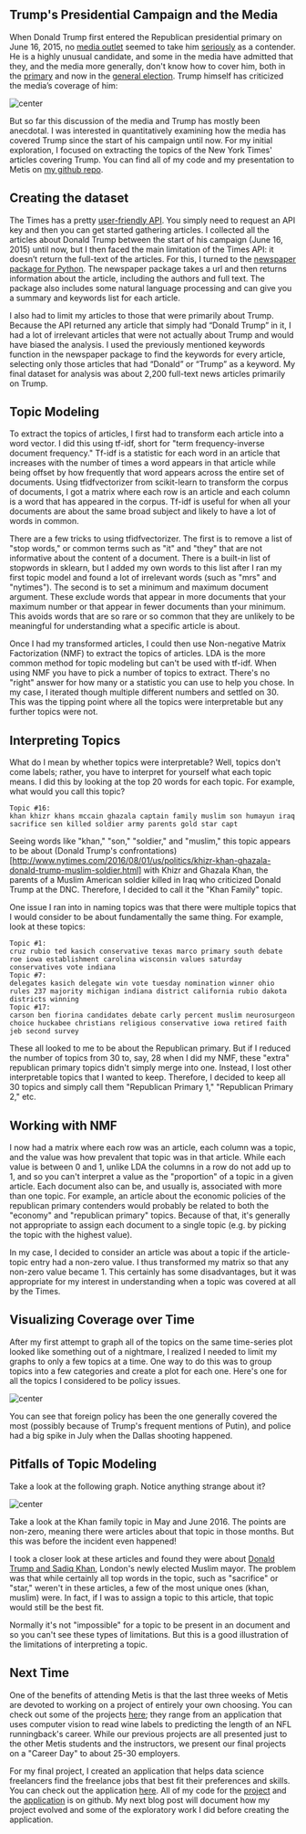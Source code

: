 ## Trump's Presidential Campaign and the Media

When Donald Trump first entered the Republican presidential primary on June 16, 2015, no [media outlet](http://fivethirtyeight.com/datalab/why-donald-trump-isnt-a-real-candidate-in-one-chart/) seemed to take him [seriously](http://www.nytimes.com/2015/06/17/us/politics/donald-trump-runs-for-president-this-time-for-real-he-says.html?_r=0) as a contender. He is a highly unusual candidate, and some in the media have admitted that they, and the media more generally, don't know how to cover him, both in the [primary](http://mashable.com/2015/12/02/the-media-just-doesnt-know-what-to-do-with-donald-trump/#RpvubaWmO8q3) and now in the [general election](https://thedianerehmshow.org/shows/2016-08-11/challenges-for-the-media-in-covering-donald-trump). Trump himself has criticized the media’s coverage of him:

![center](http://robinsones.github.io/images/Trump_media_tweet.png)

But so far this discussion of the media and Trump has mostly been anecdotal. I was interested in quantitatively examining how the media has covered Trump since the start of his campaign until now. For my initial exploration, I focused on extracting the topics of the New York Times' articles covering Trump. You can find all of my code and my presentation to Metis on [my github repo](https://github.com/robinsones/NYTimes-and-Trump).

## Creating the dataset

The Times has a pretty [user-friendly API](https://developer.nytimes.com). You simply need to request an API key and then you can get started gathering articles. I collected all the articles about Donald Trump between the start of his campaign (June 16, 2015) until now, but I then faced the main limitation of the Times API: it doesn’t return the full-text of the articles. For this, I turned to the [newspaper package for Python](https://github.com/codelucas/newspaper). The newspaper package takes a url and then returns information about the article, including the authors and full text. The package also includes some natural language processing and can give you a summary and keywords list for each article.

I also had to limit my articles to those that were primarily about Trump. Because the API returned any article that simply had “Donald Trump” in it, I had a lot of irrelevant articles that were not actually about Trump and would have biased the analysis. I used the previously mentioned keywords function in the newspaper package to find the keywords for every article, selecting only those articles that had “Donald” or “Trump” as a keyword. My final dataset for analysis was about 2,200 full-text news articles primarily on Trump.

## Topic Modeling

To extract the topics of articles, I first had to transform each article into a word vector. I did this using tf-idf, short for "term frequency-inverse document frequency." Tf-idf is a statistic for each word in an article that increases with the number of times a word appears in that article while being offset by how frequently that word appears across the entire set of documents. Using tfidfvectorizer from scikit-learn to transform the corpus of documents, I got a matrix where each row is an article and each column is a word that has appeared in the corpus. Tf-idf is useful for when all your documents are about the same broad subject and likely to have a lot of words in common. 

There are a few tricks to using tfidfvectorizer. The first is to remove a list of "stop words," or common terms such as "it" and "they" that are not informative about the content of a document. There is a built-in list of stopwords in sklearn, but I added my own words to this list after I ran my first topic model and found a lot of irrelevant words (such as "mrs" and "nytimes"). The second is to set a minimum and maximum document argument. These exclude words that appear in more documents that your maximum number or that appear in fewer documents than your minimum. This avoids words that are so rare or so common that they are unlikely to be meaningful for understanding what a specific article is about.

Once I had my transformed articles, I could then use Non-negative Matrix Factorization (NMF) to extract the topics of articles. LDA is the more common method for topic modeling but can't be used with tf-idf. When using NMF you have to pick a number of topics to extract. There's no "right" answer for how many or a statistic you can use to help you chose. In my case, I iterated though multiple different numbers and settled on 30. This was the tipping point where all the topics were interpretable but any further topics were not. 

## Interpreting Topics

What do I mean by whether topics were interpretable? Well, topics don't come labels; rather, you have to interpret for yourself what each topic means. I did this by looking at the top 20 words for each topic. For example, what would you call this topic? 

```
Topic #16:
khan khizr khans mccain ghazala captain family muslim son humayun iraq sacrifice sen killed soldier army parents gold star capt
```

Seeing words like "khan," "son," "soldier," and "muslim," this topic appears to be about (Donald Trump's confrontations)[http://www.nytimes.com/2016/08/01/us/politics/khizr-khan-ghazala-donald-trump-muslim-soldier.html] with Khizr and Ghazala Khan, the parents of a Muslim American soldier killed in Iraq who criticized Donald Trump at the DNC. Therefore, I decided to call it the "Khan Family" topic.  

One issue I ran into in naming topics was that there were multiple topics that I would consider to be about fundamentally the same thing. For example, look at these topics: 

```
Topic #1:
cruz rubio ted kasich conservative texas marco primary south debate roe iowa establishment carolina wisconsin values saturday conservatives vote indiana
Topic #7:
delegates kasich delegate win vote tuesday nomination winner ohio rules 237 majority michigan indiana district california rubio dakota districts winning
Topic #17:
carson ben fiorina candidates debate carly percent muslim neurosurgeon choice huckabee christians religious conservative iowa retired faith jeb second survey
```

These all looked to me to be about the Republican primary. But if I reduced the number of topics from 30 to, say, 28 when I did my NMF, these "extra" republican primary topics didn't simply merge into one. Instead, I lost other interpretable topics that I wanted to keep. Therefore, I decided to keep all 30 topics and simply call them "Republican Primary 1," "Republican Primary 2," etc. 

## Working with NMF 

I now had a matrix where each row was an article, each column was a topic, and the value was how prevalent that topic was in that article. While each value is between 0 and 1, unlike LDA the columns in a row do not add up to 1, and so you can't interpret a value as the "proportion" of a topic in a given article. Each document also can be, and usually is, associated with more than one topic. For example, an article about the economic policies of the republican primary contenders would probably be related to both the "economy" and "republican primary" topics. Because of that, it's generally not appropriate to assign each document to a single topic (e.g. by picking the topic with the highest value). 

In my case, I decided to consider an article was about a topic if the article-topic entry had a non-zero value. I thus transformed my matrix so that any non-zero value became 1. This certainly has some disadvantages, but it was appropriate for my interest in understanding when a topic was covered at all by the Times. 

## Visualizing Coverage over Time

After my first attempt to graph all of the topics on the same time-series plot looked like something out of a nightmare, I realized I needed to limit my graphs to only a few topics at a time. One way to do this was to group topics into a few categories and create a plot for each one. Here's one for all the topics I considered to be policy issues. 

![center](http://robinsones.github.io/images/Policy_Articles.png)

You can see that foreign policy has been the one generally covered the most (possibly because of Trump's frequent mentions of Putin), and police had a big spike in July when the Dallas shooting happened. 

## Pitfalls of Topic Modeling

Take a look at the following graph. Notice anything strange about it? 

![center](http://robinsones.github.io/images/Various_Topics.png)

Take a look at the Khan family topic in May and June 2016. The points are non-zero, meaning there were articles about that topic in those months. But this was before the incident even happened! 

I took a closer look at these articles and found they were about [Donald Trump and Sadiq Khan](http://www.nytimes.com/2016/05/11/world/europe/sadiq-khan-london-donald-trump.html), London's newly elected Muslim mayor. The problem was that while certainly all top words in the topic, such as "sacrifice" or "star," weren't in these articles, a few of the most unique ones (khan, muslim) were. In fact, if I was to assign a topic to this article, that topic would still be the best fit. 

Normally it's not "impossible" for a topic to be present in an document and so you can't see these types of limitations. But this is a good illustration of the limitations of interpreting a topic.

## Next Time

One of the benefits of attending Metis is that the last three weeks of Metis are devoted to working on a project of entirely your own choosing. You can check out some of the projects [here](http://varianceexplained.org); they range from an application that uses computer vision to read wine labels to predicting the length of an NFL runningback's career. While our previous projects are all presented just to the other Metis students and the instructors, we present our final projects on a "Career Day" to about 25-30 employers. 

For my final project, I created an application that helps data science freelancers find the freelance jobs that best fit their preferences and skills. You can check out the application [here](https://robinsones.shinyapps.io/Job_Shiny_App/). All of my code for the [project](https://github.com/robinsones/Data-Science-Freelancers) and the [application](https://github.com/robinsones/Freelancer-Shiny-App) is on github. My next blog post will document how my project evolved and some of the exploratory work I did before creating the application. 

